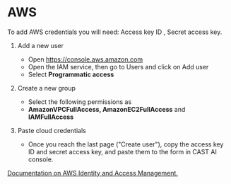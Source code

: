 # AWS

To add AWS credentials you will need: Access key ID , Secret access key.


1. Add a new user
   - Open https://console.aws.amazon.com
   - Open the IAM service, then go to Users and click on Add user
   - Select **Programmatic access**

2. Create a new group
   - Select the following permissions as
   - **AmazonVPCFullAccess, AmazonEC2FullAccess** and **IAMFullAccess**

3. Paste cloud credentials
   - Once you reach the last page ("Create user"), copy the access key ID and secret access key, and paste them to the form in CAST AI console.

[Documentation on AWS Identity and Access Management.](https://docs.aws.amazon.com/eks/latest/userguide/security-iam.html#security_iam_access-manage)
